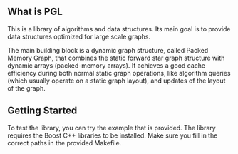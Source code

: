 ## What is PGL

This is a library of algorithms and data structures. 
Its main goal is to provide data structures optimized for large scale graphs.

The main building block is a dynamic graph structure, called Packed Memory Graph, that combines the static forward star graph structure with dynamic arrays (packed-memory arrays).
It achieves a good cache efficiency during both normal static graph operations, like algorithm queries (which usually operate on a static graph layout), and updates of the layout of the graph.

## Getting Started

To test the library, you can try the example that is provided. 
The library requires the Boost C++ libraries to be installed.
Make sure you fill in the correct paths in the provided Makefile.
